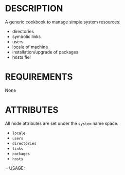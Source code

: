 DESCRIPTION
===========

A generic cookbook to manage simple system resources:
* directories
* symbolic links
* users
* locale of machine
* installation/upgrade of packages
* hosts fiel

REQUIREMENTS
============

None

ATTRIBUTES
==========

All node attributes are set under the `system` name space.
* `locale`
* `users`
* `directories`
* `links`
* `packages`
* `hosts` 

= USAGE:

